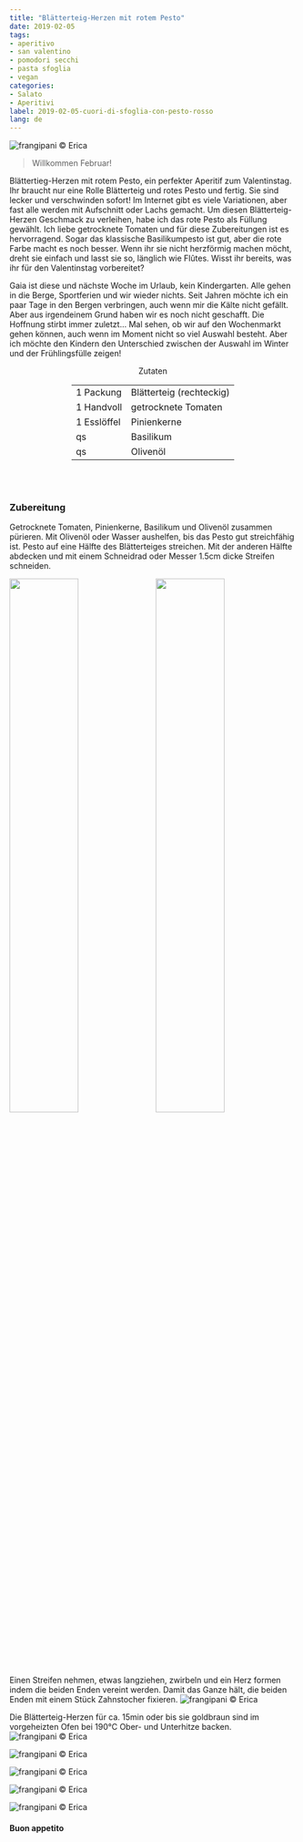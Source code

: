 ```yaml
---
title: "Blätterteig-Herzen mit rotem Pesto"
date: 2019-02-05
tags:
- aperitivo
- san valentino
- pomodori secchi
- pasta sfoglia
- vegan
categories:
- Salato
- Aperitivi
label: 2019-02-05-cuori-di-sfoglia-con-pesto-rosso
lang: de
---
```

![](../2019-02-05-cuori-di-sfoglia-con-pesto-rosso/header.jpeg "frangipani © Erica")

> Willkommen Februar!

Blättertieg-Herzen mit rotem Pesto, ein perfekter Aperitif zum Valentinstag. Ihr braucht nur eine Rolle Blätterteig und rotes Pesto und fertig. Sie sind lecker und verschwinden sofort! Im Internet gibt es viele Variationen, aber fast alle werden mit Aufschnitt oder Lachs gemacht. Um diesen Blätterteig-Herzen Geschmack zu verleihen, habe ich das rote Pesto als Füllung gewählt. Ich liebe getrocknete Tomaten und für diese Zubereitungen ist es hervorragend. Sogar das klassische Basilikumpesto ist gut, aber die rote Farbe macht es noch besser. Wenn ihr sie nicht herzförmig machen möcht, dreht sie einfach und lasst sie so, länglich wie Flûtes. Wisst ihr bereits, was ihr für den Valentinstag vorbereitet?

Gaia ist diese und nächste Woche im Urlaub, kein Kindergarten. Alle gehen in die Berge, Sportferien und wir wieder nichts. Seit Jahren möchte ich ein paar Tage in den Bergen verbringen, auch wenn mir die Kälte nicht gefällt. Aber aus irgendeinem Grund haben wir es noch nicht geschafft. Die Hoffnung stirbt immer zuletzt... Mal sehen, ob wir auf den Wochenmarkt gehen können, auch wenn im Moment nicht so viel Auswahl besteht. Aber ich möchte den Kindern den Unterschied zwischen der Auswahl im Winter und der Frühlingsfülle zeigen!

<div id="wrapper" style="text-align: center">
  <div id="yourdiv" style="display: inline-block;">
    <div class="ingredients">
      <div class="ingredients-title">Zutaten</div>
      <table>
        <tbody>
          </tr>
          <tr>
            <td>1 Packung</td>
            <td>Blätterteig (rechteckig)</td>
          </tr>
          <tr>
            <td>1 Handvoll</td>
            <td>getrocknete Tomaten</td>
          </tr>
          <tr>
            <td>1 Esslöffel</td>
            <td>Pinienkerne</td>
          </tr>
          <tr>
            <td>qs</td>
            <td>Basilikum</td>
          </tr>
          <tr>
            <td>qs</td>
            <td>Olivenöl</td>
          </tr>
        </tbody>
      </table>
      <br></br>
    </div>
  </div>
</div>


<h3>
  <font color="grey">
    <i class="fa fa-cogs"></i>
  </font> Zubereitung
</h3>

Getrocknete Tomaten, Pinienkerne, Basilikum und Olivenöl zusammen pürieren. Mit Olivenöl oder Wasser aushelfen, bis das Pesto gut streichfähig ist. Pesto auf eine Hälfte des Blätterteiges streichen. Mit der anderen Hälfte abdecken und mit einem Schneidrad oder Messer 1.5cm dicke Streifen schneiden.
<p>
  <div style="width: 100%; margin-bottom: ">
    <img style="float: left; width: 49%; margin-right: 1%" src="../2019-02-05-cuori-di-sfoglia-con-pesto-rosso/pesto.jpeg" alt="" title="frangipani © Erica" />
    <img style="float: left; width: 49%; margin-left: 1%" src="../2019-02-05-cuori-di-sfoglia-con-pesto-rosso/tagliato.jpeg" alt="" title="frangipani © Erica" />
    <div style="clear: both"></div>
  </div>
</p>

Einen Streifen nehmen, etwas langziehen, zwirbeln und ein Herz formen indem die beiden Enden vereint werden. Damit das Ganze hält, die beiden Enden mit einem Stück Zahnstocher fixieren.
![](../2019-02-05-cuori-di-sfoglia-con-pesto-rosso/teglia.jpeg "frangipani © Erica")

Die Blätterteig-Herzen für ca. 15min oder bis sie goldbraun sind im vorgeheizten Ofen bei 190°C Ober- und Unterhitze backen.
![](../2019-02-05-cuori-di-sfoglia-con-pesto-rosso/risultato1.jpeg "frangipani © Erica")

![](../2019-02-05-cuori-di-sfoglia-con-pesto-rosso/risultato2.jpeg "frangipani © Erica")

![](../2019-02-05-cuori-di-sfoglia-con-pesto-rosso/risultato3.jpeg "frangipani © Erica")

![](../2019-02-05-cuori-di-sfoglia-con-pesto-rosso/risultato4.jpeg "frangipani © Erica")

![](../2019-02-05-cuori-di-sfoglia-con-pesto-rosso/risultato5.jpeg "frangipani © Erica")

<h4>Buon appetito
  <font color="red">
    <i class="fa fa-smile-o"></i>
  </font>
</h4>
